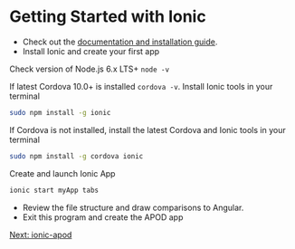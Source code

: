 # Getting Started with Ionic

* Check out the [documentation and installation guide](https://ionicframework.com/docs/installation/cli).
* Install Ionic and create your first app

Check version of Node.js 6.x LTS+  ``node -v``

If latest Cordova 10.0+ is installed ``cordova -v``. Install Ionic tools in your terminal
```sh
sudo npm install -g ionic
```

If Cordova is not installed, install the latest Cordova and Ionic tools in your terminal

```sh
sudo npm install -g cordova ionic
```

Create and launch Ionic App
```sh
ionic start myApp tabs
```
* Review the file structure and draw comparisons to Angular.
* Exit this program and create the APOD app

[Next: ionic-apod](02-IonicApod/README.md)
